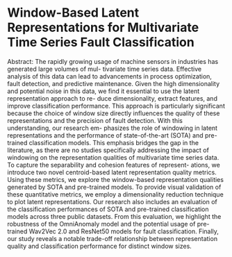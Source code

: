 # Window-Based Latent Representations for Multivariate Time Series Fault Classification

Abstract: The rapidly growing usage of machine sensors in industries has generated large volumes of mul- tivariate time series data. Effective analysis of this data can lead to advancements in process optimization, fault detection, and predictive maintenance. Given the high dimensionality and potential noise in this data, we find it essential to use the latent representation approach to re- duce dimensionality, extract features, and improve classification performance. This approach is particularly significant because the choice of window size directly influences the quality of these representations and the precision of fault detection. With this understanding, our research em- phasizes the role of windowing in latent representations and the performance of state-of-the-art (SOTA) and pre-trained classification models. This emphasis bridges the gap in the literature, as there are no studies specifically addressing the impact of windowing on the representation qualities of multivariate time series data. To capture the separability and cohesion features of represent- ations, we introduce two novel centroid-based latent representation quality metrics. Using these metrics, we explore the window-based representation qualities generated by SOTA and pre-trained models. To provide visual validation of these quantitative metrics, we employ a dimensionality reduction technique to plot latent representations. Our research also includes an evaluation of the classification performances of SOTA and pre-trained classification models across three public datasets. From this evaluation, we highlight the robustness of the OmniAnomaly model and the potential usage of pre-trained Wav2Vec 2.0 and ResNet50 models for fault classification. Finally, our study reveals a notable trade-off relationship between representation quality and classification performance for distinct window sizes.
